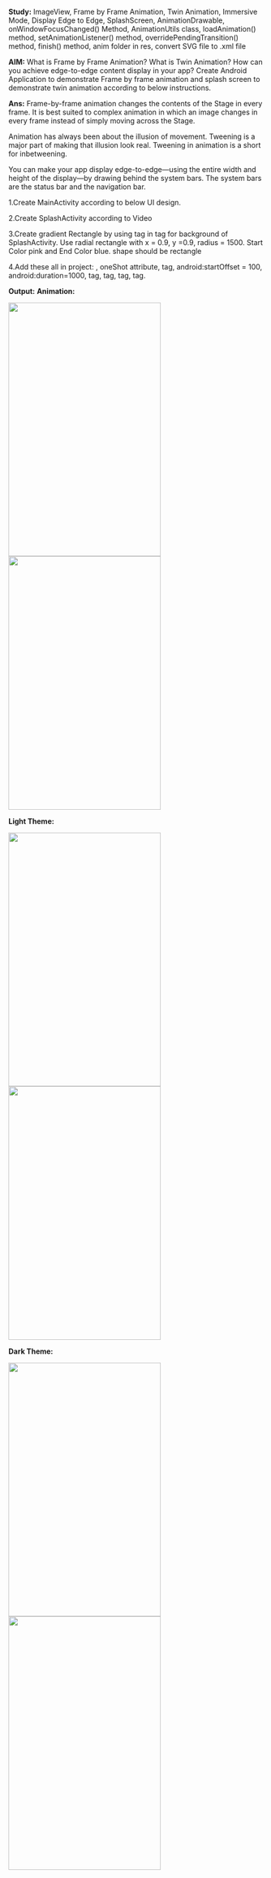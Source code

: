 **Study:**
ImageView, Frame by Frame Animation, Twin Animation, Immersive Mode, Display Edge to Edge, SplashScreen, AnimationDrawable, onWindowFocusChanged() Method, AnimationUtils class, loadAnimation() method, setAnimationListener() method, overridePendingTransition() method, finish() method, anim folder in res, convert SVG file to .xml file

**AIM:**
What is Frame by Frame Animation? What is Twin Animation? How can you achieve edge-to-edge content display in your app?  Create Android Application to demonstrate Frame by frame animation and splash screen to demonstrate twin animation according to below instructions.

**Ans:**
Frame-by-frame animation changes the contents of the Stage in every frame. It is best suited to complex animation in which an image changes in every frame instead of simply moving across the Stage.

Animation has always been about the illusion of movement. Tweening is a major part of making that illusion look real. Tweening in animation is a short for inbetweening.

You can make your app display edge-to-edge—using the entire width and height of the display—by drawing behind the system bars. The system bars are the status bar and the navigation bar.

1.Create MainActivity according to below UI design.

2.Create SplashActivity according to Video

3.Create gradient Rectangle by using <gradient> tag in <shape> tag for background of SplashActivity. Use radial rectangle with x = 0.9, y =0.9, radius = 1500. Start Color pink and End Color blue. shape should be rectangle

4.Add these all in project: <animation-list>, oneShot attribute, <set> tag, android:startOffset = 100, android:duration=1000, <scale> tag, <translate> tag, <rotate> tag, <alpha> tag.

**Output:**
**Animation:**

<img src="https://github.com/rutviprajapati16/MAD_Practical9_21012011123/assets/97946004/9646bf9b-cffe-4705-9d2d-094f65e43b30" height="500" width="300">


<img src="https://github.com/rutviprajapati16/MAD_Practical9_21012011123/assets/97946004/13129ff4-db9e-4041-8697-adde3ea265d0" height="500" width="300">

**Light Theme:**

<img src="https://github.com/rutviprajapati16/MAD_Practical9_21012011123/assets/97946004/048ee6a1-f953-466b-86b3-8d3877e42471" height="500" width="300">

<img src="https://github.com/rutviprajapati16/MAD_Practical9_21012011123/assets/97946004/b967ea3b-f75e-4bdb-8208-b9cd34434e56" height="500" width="300">

**Dark Theme:**

<img src="https://github.com/rutviprajapati16/MAD_Practical9_21012011123/assets/97946004/26d5dd0c-9d63-49a6-87d6-a8fa387cd139" height="500" width="300">

<img src="https://github.com/rutviprajapati16/MAD_Practical9_21012011123/assets/97946004/a027af5c-0986-4506-a0a3-3544e70ae1b4" height="500" width="300">




